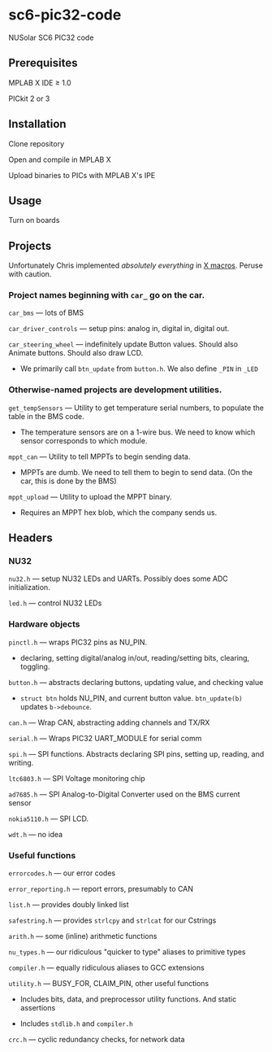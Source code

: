 sc6-pic32-code
==============

NUSolar SC6 PIC32 code


Prerequisites
----
MPLAB X IDE ≥ 1.0

PICkit 2 or 3


Installation
----
Clone repository

Open and compile in MPLAB X

Upload binaries to PICs with MPLAB X's IPE


Usage
----
Turn on boards

Projects
----

Unfortunately Chris implemented <i>absolutely everything</i> in
<a href="http://en.wikipedia.org/wiki/X_Macro">X macros</a>.
Peruse with caution.

### Project names beginning with `car_` go on the car.

`car_bms` — lots of BMS

`car_driver_controls` — setup pins: analog in, digital in, digital out.

`car_steering_wheel` — indefinitely update Button values. Should also Animate buttons. Should also draw LCD.

* We primarily call `btn_update` from `button.h`. We also define `_PIN` in `_LED`

### Otherwise-named projects are development utilities.

`get_tempSensors` — Utility to get temperature serial numbers, to populate the table in the BMS code.

* The temperature sensors are on a 1-wire bus. We need to know which sensor corresponds to which module.

`mppt_can` — Utility to tell MPPTs to begin sending data.

* MPPTs are dumb. We need to tell them to begin to send data. (On the car, this is done by the BMS)

`mppt_upload` — Utility to upload the MPPT binary.

* Requires an MPPT hex blob, which the company sends us.

Headers
----

### NU32

`nu32.h` — setup NU32 LEDs and UARTs. Possibly does some ADC initialization.

`led.h` — control NU32 LEDs

### Hardware objects

`pinctl.h` — wraps PIC32 pins as NU_PIN.

* declaring, setting digital/analog in/out, reading/setting bits, clearing, toggling.

`button.h` — abstracts declaring buttons, updating value, and checking value

* `struct btn` holds NU_PIN, and current button value. `btn_update(b)` updates `b->debounce`.

`can.h` — Wrap CAN, abstracting adding channels and TX/RX

`serial.h` — Wraps PIC32 UART_MODULE for serial comm

`spi.h` — SPI functions. Abstracts declaring SPI pins, setting up, reading, and writing.

`ltc6803.h` — SPI Voltage monitoring chip

`ad7685.h` — SPI Analog-to-Digital Converter used on the BMS current sensor

`nokia5110.h` — SPI LCD.

`wdt.h` — no idea

### Useful functions

`errorcodes.h` — our error codes

`error_reporting.h` — report errors, presumably to CAN

`list.h` — provides doubly linked list

`safestring.h` — provides `strlcpy` and `strlcat` for our Cstrings

`arith.h` — some (inline) arithmetic functions

`nu_types.h` — our ridiculous "quicker to type" aliases to primitive types

`compiler.h` — equally ridiculous aliases to GCC extensions

`utility.h` — BUSY_FOR, CLAIM_PIN, other useful functions

* Includes bits, data, and preprocessor utility functions. And static assertions

* Includes `stdlib.h` and `compiler.h`

`crc.h` — cyclic redundancy checks, for network data



